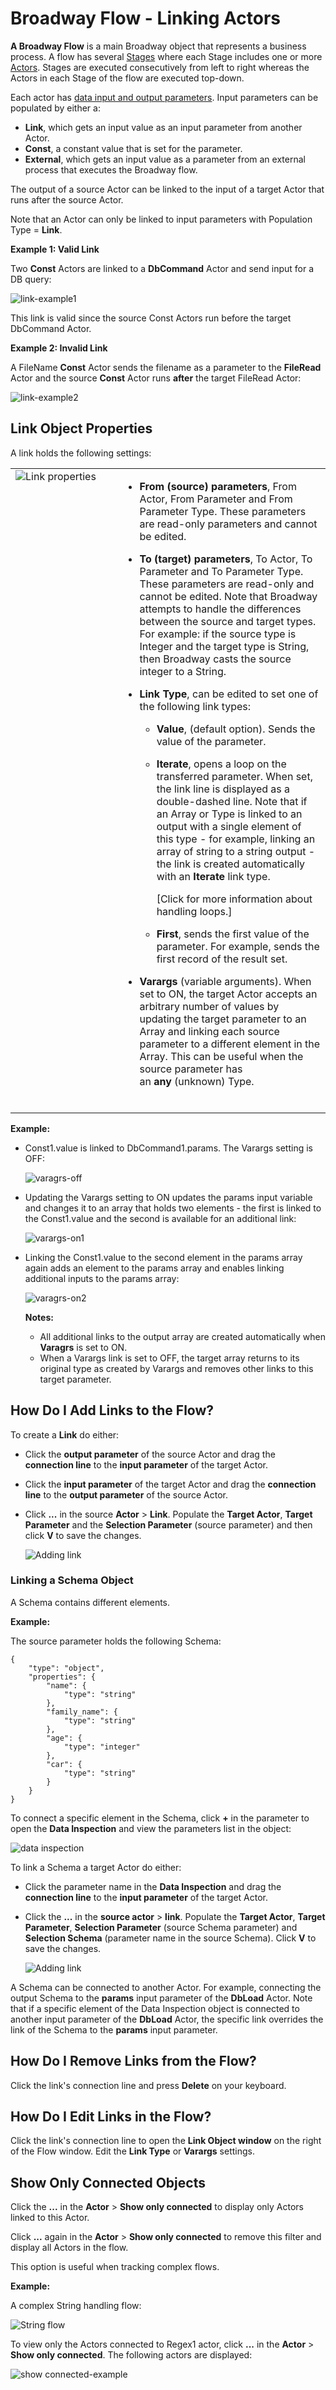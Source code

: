 # Broadway Flow - Linking Actors

**A Broadway Flow** is a main Broadway object that represents a business process. A flow has several [Stages](/articles/99_Broadway/16_broadway_flow_overview.md) where each Stage includes one or more [Actors](/articles/99_Broadway/03_broadway_actor.md). Stages are executed consecutively from left to right whereas the Actors in each Stage of the flow are executed top-down.

Each actor has [data input and output parameters](/articles/99_Broadway/03_broadway_actor_window.md#actors-inputs-and-outputs). Input parameters can be populated  by either a:

- **Link**, which gets an input value as an input parameter from another Actor.
- **Const**, a constant value that is set for the parameter.
- **External**, which gets an input value as a parameter from an external process that executes the Broadway flow.

The output of a source Actor can be linked to the input of a target Actor that runs after the source Actor.

Note that an Actor can only be linked to input parameters with Population Type = **Link**.

**Example 1: Valid Link**

Two **Const** Actors are linked to a **DbCommand** Actor and send input for a DB query:

![link-example1](/articles/99_Broadway/images/valid_link_example.png)

This link is valid since the source Const Actors run before the target DbCommand Actor.

**Example 2: Invalid Link**

A FileName **Const** Actor sends the filename as a parameter to the **FileRead** Actor and the source **Const** Actor runs **after** the target FileRead Actor:

![link-example2](/articles/99_Broadway/images/invalid_link_example.png)

## Link Object Properties

A link holds the following settings:

<table width="900pxl">
<tbody>
<tr>
<td valign="top" width="300pxl"><img src="/articles/99_Broadway/images/99_20_link_attributes.PNG" alt="Link properties" /></td>
<td valign="top" width="600pxl">
<ul class="unchanged rich-diff-level-one">
<li class="unchanged">
<p class="unchanged"><strong>From (source) parameters</strong>, From Actor, From Parameter and From Parameter Type. These parameters are read-only parameters and cannot be edited.</p>
</li>
<li class="unchanged">
<p class="unchanged"><strong>To (target) parameters</strong>, To Actor, To Parameter and To Parameter Type. These parameters are read-only and cannot be edited. Note that Broadway attempts to handle the differences between the source and target types. For example: if the source type is Integer and the target type is String, then Broadway casts the source integer to a String.</p>
</li>
<li class="unchanged">
<p class="unchanged"><strong>Link Type</strong>, can be edited to set one of the following link types:</p>
<ul class="unchanged">
<li class="unchanged">
<p class="unchanged"><strong>Value</strong>, (default option). Sends the value of the parameter.</p>
</li>
<li class="unchanged">
<p class="unchanged"><strong>Iterate</strong>, opens a loop on the transferred parameter. When set, the link line is displayed as a double-dashed line. Note that if an Array or Type is linked to an output with a single element of this type - for example, linking an array of string to a string output - the link is created automatically with an&nbsp;<strong>Iterate</strong>&nbsp;link type.</p>
<p class="unchanged">[Click for more information about handling loops.]</p>
</li>
<li class="unchanged">
<p class="unchanged"><strong>First</strong>, sends the first value of the parameter. For example, sends the first record of the result set.</p>
</li>
</ul>
</li>
<li class="unchanged">
<p class="unchanged"><strong>Varargs</strong>&nbsp;(variable arguments). When set to ON, the target Actor accepts an arbitrary number of values by updating the target parameter to an Array and linking each source parameter to a different element in the Array. This can be useful when the source parameter has an&nbsp;<strong>any</strong>&nbsp;(unknown) Type.</p>
</li>
</ul>
&nbsp;</td>
</tr>
</tbody>
</table>

**Example:**

- Const1.value is linked to DbCommand1.params. The Varargs setting is OFF:

    ![varagrs-off](/articles/99_Broadway/images/link_varargs_off.png)
  
  
  
- Updating the Varargs setting to ON updates the params input variable and changes it to an array that holds two elements - the first is linked to the Const1.value and the second is available for an additional link:
  
  ![varargs-on1](/articles/99_Broadway/images/link_varargs_on_1.png)


  
- Linking the Const1.value to the second element in the params array again adds an element to the params array and enables linking additional inputs to the params array:
  
  ![varagrs-on2](/articles/99_Broadway/images/link_varargs_on_2.png)
  
  
  **Notes:**

  - All additional links to the output array are created automatically when **Varagrs** is set to ON.
  - When a Varargs link is set to OFF, the target array returns to its original type as created by Varargs and removes other links to this target parameter.
  
  
## How Do I Add Links to the Flow?

To create a **Link** do either:

- Click the **output parameter** of the source Actor and drag the **connection line** to the **input parameter** of the target Actor.

- Click the **input parameter** of the target Actor and drag the **connection line** to the **output parameter** of the source Actor.

- Click **...** in the source **Actor** > **Link**. Populate the **Target Actor**, **Target Parameter** and the **Selection Parameter** (source parameter) and then click **V** to save the changes.

    ![Adding link](/articles/99_Broadway/images/add_link_1.png)
    

### Linking a Schema Object 

A Schema contains different elements. 

**Example:** 

The source parameter holds the following Schema:

```
{
    "type": "object",
    "properties": {
        "name": {
            "type": "string"
        },
        "family_name": {
            "type": "string"
        },
        "age": {
            "type": "integer"
        },
        "car": {
            "type": "string"
        }
    }
} 
```

To connect a specific element in the Schema, click **+** in the parameter to open the **Data Inspection** and view the parameters list in the object:

![data inspection](/articles/99_Broadway/images/data_inspection_example.png)

 To link a Schema a target Actor do either:

- Click the parameter name in the **Data Inspection** and drag the **connection line** to the **input parameter** of the target Actor.

- Click the **...** in the **source actor** > **link**. Populate the **Target Actor**, **Target Parameter**, **Selection Parameter** (source Schema parameter) and **Selection Schema** (parameter name in the source Schema). Click **V** to save the changes.

    ![Adding link](/articles/99_Broadway/images/add_link_2.png)

A Schema can be connected to another Actor. For example, connecting the output Schema to the **params** input parameter of the **DbLoad** Actor. Note that if a specific element of the Data Inspection object is connected to another input parameter of the **DbLoad** Actor, the specific link overrides the link of the Schema to the **params** input parameter.  

## How Do I Remove Links from the Flow?

Click the link's connection line and press **Delete** on  your keyboard.

## How Do I Edit Links in the Flow?

Click the link's connection line to open the **Link Object window** on the right of the Flow window. 
Edit the **Link Type** or **Varargs** settings. 

## Show Only Connected Objects

Click the **...** in the **Actor** > **Show only connected** to display only Actors linked to this Actor.

Click **...** again in the **Actor** > **Show only connected** to remove this filter and display all Actors in the flow.

This option is useful when tracking complex flows.

**Example:**

A complex String handling flow:

![String flow](/articles/99_Broadway/images/string_flow_example.png)

To view only the  Actors connected to Regex1 actor, click **...** in the **Actor** > **Show only connected**. The following actors are displayed:

![show connected-example](/articles/99_Broadway/images/show_connected_examples.png)

